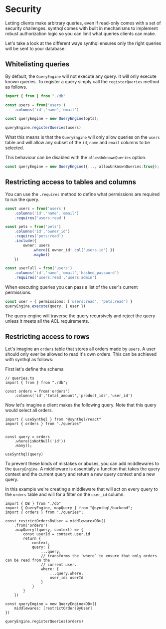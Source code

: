 ---
---

# Security

Letting clients make arbitrary queries, even if read-only comes with a set of security challenges. synthql comes with built in mechanisms to implement robust authorization logic so you can limit what queries clients can make.

Let's take a look at the different ways synthql ensures only the right queries will be sent to your database.

## Whitelisting queries

By default, the `QueryEngine` will not execute any query. It will only execute known queries. To register a query simply call the `registerQueries` method as follows.

```ts
import { from } from "./db"

const users = from('users')
    .columns('id','name','email')

const queryEngine = new QueryEngine(opts);

queryEngine.registerQueries(users)
```

What this means is that the `QueryEngine` will only allow queries on the `users` table and will allow any subset of the `id`, `name` and `email` columns to be selected.

This behaviour can be disabled with the `allowUnknownQueries` option.

```ts
const queryEngine = new QueryEngine({..., allowUnknownQueries:true});
```

## Restricting access to tables and columns

You can use the `.requires` method to define what permissions are required to run the query.

```ts
const users = from('users')
    .columns('id','name','email')
    .requires('users:read')

const pets = from('pets')
    .columns('id','owner_id')
    .requires('pets:read')
    .include({
        owner: users
            .where({ owner_id: col('users.id') })
            .maybe()
    })

const userFull = from('users')
    .columns('id','name','email','hashed_password')
    .requires('users:read','users:admin')
```

When executing queries you can pass a list of the user's current permissions.

```ts
const user = { permissions: ['users:read', 'pets:read'] }
queryEngine.execute(query, { user })
```

The query engine will traverse the query recursively and reject the query unless it meets all the ACL requirements.


## Restricting access to rows

Let's imagine an `orders` table that stores all orders made by `users`. A user should only
ever be allowed to read it's own orders. This can be achieved with synthql as follows:

First let's define the schema
```tsx
// queries.ts
import { from } from "./db";

const orders = from('orders')
    .columns('id','total_amount','product_ids','user_id')
```

Now let's imagine a client makes the following query. Note that this query would select all orders.

```tsx
import { useSynthql } from "@synthql/react"
import { orders } from "./queries"


const query = orders
    .where(isNotNull('id'))
    .many();

useSynthql(query)
```

To prevent these kinds of mistakes or abuses, you can add middlewares to the `QueryEngine`. A middleware is essentially a function that takes the query context and the current query and return a new query context and a new query.

In this example we're creating a middleware that will act on every query to the `orders` table and will for a filter on the `user_id` column.

```tsx
import { DB } from "./db"
import { QueryEngine, mapQuery } from "@synthql/backend";
import { orders } from "./queries";

const restrictOrdersByUser = middleware<DB>()
    .from('orders')
    .mapQuery((query, context) => {
        const userId = context.user.id
        return {
            context,
            query: {
                ...query,
                // transforms the `where` to ensure that only orders can be read from the
                // current user.
                where: {
                    ...query.where,  
                    user_id: userId
                }
            }
        }
    })

const queryEngine = new QueryEngine<DB>({ 
    middlewares: [restrictOrdersByUser] 
})

queryEngine.registerQueries(orders)
```


